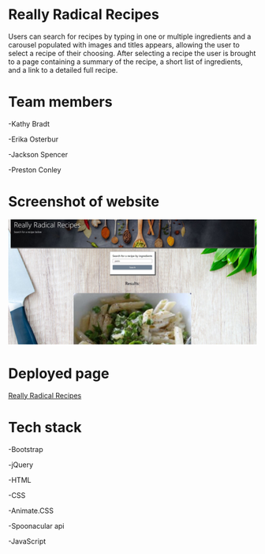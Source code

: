 # Really Radical Recipes

Users can search for recipes by typing in one or multiple ingredients and a carousel populated with images and titles appears, allowing the user to select a recipe of their choosing.
After selecting a recipe the user is brought to a page containing a summary of the recipe, a short list of ingredients, and a link to a detailed full recipe. 

# Team members
-Kathy Bradt

-Erika Osterbur

-Jackson Spencer

-Preston Conley 

# Screenshot of website
![image](./assets/images/final-screenshot.jpg)

# Deployed page

[Really Radical Recipes](https://preston0214.github.io/really-radical-recipes/index.html)

# Tech stack
-Bootstrap

-jQuery

-HTML

-CSS

-Animate.CSS

-Spoonacular api

-JavaScript